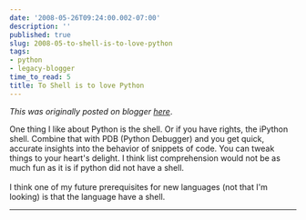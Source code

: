 ```yaml
---
date: '2008-05-26T09:24:00.002-07:00'
description: ''
published: true
slug: 2008-05-to-shell-is-to-love-python
tags:
- python
- legacy-blogger
time_to_read: 5
title: To Shell is to love Python
---
```


*This was originally posted on blogger [here](https://pydanny.blogspot.com/2008/05/to-shell-is-to-love-python.html)*.

One thing I like about Python is the shell.  Or if you have rights, the iPython shell.  Combine that with PDB (Python Debugger) and you get quick, accurate insights into the behavior of snippets of code.  You can tweak things to your heart's delight.  I think list comprehension would not be as much fun as it is if python did not have a shell.<br /><br />I think one of my future prerequisites for new languages (not that I'm looking) is that the language have a shell.

---

